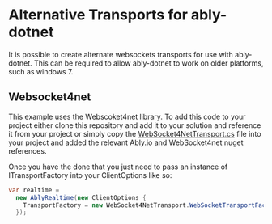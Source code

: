 # Alternative Transports for ably-dotnet

It is possible to create alternate websockets transports for use with ably-dotnet. 
This can be required to allow ably-dotnet to work on older platforms, such as windows 7.

## Websocket4net

This example uses the Webscoket4net library.
To add this code to your project either clone this repository and add it to your solution and reference it from your project or simply copy the [WebSocket4NetTransport.cs](https://github.com/withakay/ably-dotnet-alternative-transports/blob/master/src/IO.Ably.AlternativeTransports/IO.Ably.AlternativeTransports.WebSockets4Net/WebSocket4NetTransport.cs) file into your project and added the relevant Ably.io and WebSocket4net nuget references.

Once you have the done that you just need to pass an instance of ITransportFactory into your ClientOptions like so:

```csharp
var realtime = 
  new AblyRealtime(new ClientOptions { 
    TransportFactory = new WebSocket4NetTransport.WebSocketTransportFactory() 
  });
```
